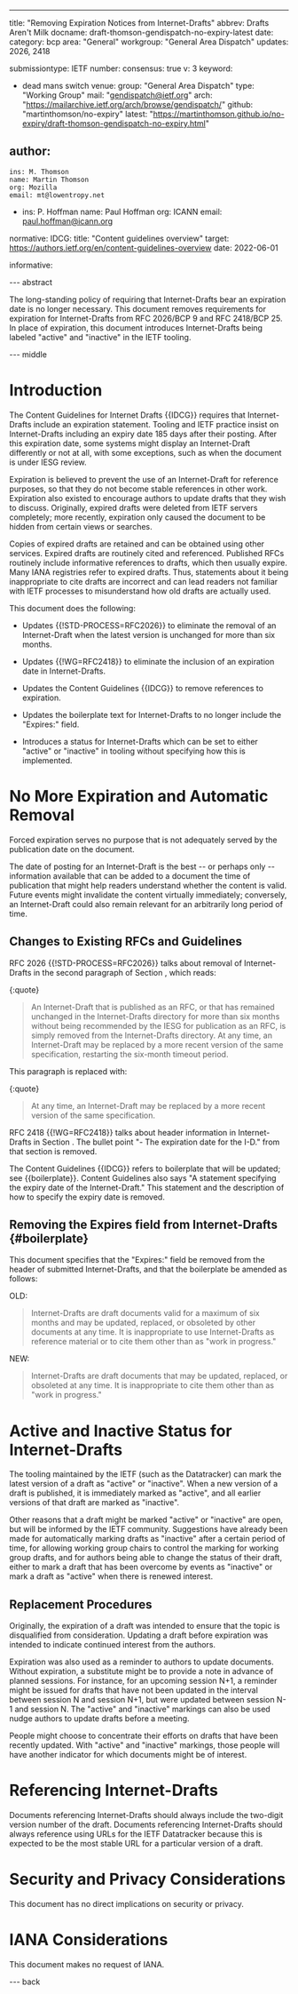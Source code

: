 ---
title: "Removing Expiration Notices from Internet-Drafts"
abbrev: Drafts Aren't Milk
docname: draft-thomson-gendispatch-no-expiry-latest
date:
category: bcp
area: "General"
workgroup: "General Area Dispatch"
updates: 2026, 2418

submissiontype: IETF
number:
consensus: true
v: 3
keyword:
 - dead mans switch
venue:
  group: "General Area Dispatch"
  type: "Working Group"
  mail: "gendispatch@ietf.org"
  arch: "https://mailarchive.ietf.org/arch/browse/gendispatch/"
  github: "martinthomson/no-expiry"
  latest: "https://martinthomson.github.io/no-expiry/draft-thomson-gendispatch-no-expiry.html"

author:
  -
    ins: M. Thomson
    name: Martin Thomson
    org: Mozilla
    email: mt@lowentropy.net
  -
    ins: P. Hoffman
    name: Paul Hoffman
    org: ICANN
    email: paul.hoffman@icann.org

normative:
  IDCG:
    title: "Content guidelines overview"
    target: https://authors.ietf.org/en/content-guidelines-overview
    date: 2022-06-01

informative:

--- abstract

The long-standing policy of requiring that Internet-Drafts bear an expiration
date is no longer necessary.  This document removes requirements for expiration
for Internet-Drafts from RFC 2026/BCP 9 and RFC 2418/BCP 25.
In place of expiration, this document introduces Internet-Drafts being labeled
"active" and "inactive" in the IETF tooling.


--- middle

# Introduction

The Content Guidelines for Internet Drafts {{IDCG}} requires that
Internet-Drafts include an expiration statement.  Tooling and IETF practice
insist on Internet-Drafts including an expiry date 185 days after their posting.
After this expiration date, some systems might display an Internet-Draft
differently or not at all, with some exceptions, such as when the document is
under IESG review.

Expiration is believed to prevent the use of an Internet-Draft for reference
purposes, so that they do not become stable references in other work.
Expiration also existed to encourage authors to update drafts that they wish to
discuss.  Originally, expired drafts were deleted from IETF servers completely;
more recently, expiration only caused the document to be hidden from certain
views or searches.

Copies of expired drafts are retained and can be obtained using other services.
Expired drafts are routinely cited and referenced.  Published RFCs routinely
include informative references to drafts, which then usually expire.
Many IANA registries refer to expired drafts.
Thus, statements about it being inappropriate to cite drafts are incorrect and
can lead readers not familiar with IETF processes to misunderstand how old
drafts are actually used.

This document does the following:

- Updates {{!STD-PROCESS=RFC2026}} to eliminate the removal of an Internet-Draft
when the latest version is unchanged for more than six months.

- Updates {{!WG=RFC2418}} to eliminate the inclusion of an expiration date in
Internet-Drafts.

- Updates the Content Guidelines {{IDCG}} to remove references to expiration.

- Updates the boilerplate text for Internet-Drafts to no longer include the
"Expires:" field.

- Introduces a status for Internet-Drafts which can be set to either "active" or "inactive" in
tooling without specifying how this is implemented.


# No More Expiration and Automatic Removal

Forced expiration serves no purpose that is not adequately served by the
publication date on the document.

The date of posting for an Internet-Draft is the best -- or perhaps only --
information available that can be added to a document the time of publication
that might help readers understand whether the content is valid.  Future events
might invalidate the content virtually immediately; conversely, an
Internet-Draft could also remain relevant for an arbitrarily long period of
time.

## Changes to Existing RFCs and Guidelines

RFC 2026 {{!STD-PROCESS=RFC2026}} talks about removal of Internet-Drafts in
the second paragraph of Section <xref section="2.2" sectionFormat="bare"
target="STD-PROCESS"/>, which reads:

{:quote}
> An Internet-Draft that is published as an RFC, or that has remained
> unchanged in the Internet-Drafts directory for more than six months
> without being recommended by the IESG for publication as an RFC, is
> simply removed from the Internet-Drafts directory.  At any time, an
> Internet-Draft may be replaced by a more recent version of the same
> specification, restarting the six-month timeout period.

This paragraph is replaced with:

{:quote}
> At any time, an
> Internet-Draft may be replaced by a more recent version of the same
> specification.

RFC 2418 {{!WG=RFC2418}} talks about header information in Internet-Drafts in
Section <xref section="7.2" sectionFormat="bare" target="WG"/>.
The bullet point "- The expiration date for the I-D." from that section is removed.

The Content Guidelines {{IDCG}} refers to boilerplate that will be updated; see {{boilerplate}}.
Content Guidelines also says
"A statement specifying the expiry date of the Internet-Draft."
This statement and the description of how to specify the expiry date is removed.

## Removing the Expires field from Internet-Drafts {#boilerplate}

This document specifies that the "Expires:" field be removed from the header of
submitted Internet-Drafts, and that the boilerplate be amended as follows:

OLD:

> Internet-Drafts are draft documents valid for a maximum of six months and may
  be updated, replaced, or obsoleted by other documents at any time. It is
  inappropriate to use Internet-Drafts as reference material or to cite them
  other than as "work in progress."

NEW:

> Internet-Drafts are draft documents that may be updated, replaced, or
  obsoleted at any time. It is inappropriate to cite them other than as "work in
  progress."


# Active and Inactive Status for Internet-Drafts

The tooling maintained by the IETF (such as the Datatracker) can mark the latest
version of a draft as "active" or "inactive".
When a new version of a draft is published, it is immediately marked as "active",
and all earlier versions of that draft are marked as "inactive".

Other reasons that a draft might be marked "active" or "inactive" are open,
but will be informed by the IETF community.
Suggestions have already been made
for automatically marking drafts as "inactive" after a certain period of time,
for allowing working group chairs to control the marking for working group drafts,
and for authors being able to change the status of their draft,
either to mark a draft that has been overcome by events as "inactive"
or mark a draft as "active" when there is renewed interest.

## Replacement Procedures

Originally, the expiration of a draft was intended to ensure that the topic is disqualified
from consideration. Updating a draft before expiration was intended to
indicate continued interest from the authors.

Expiration was also used as a reminder to authors to update documents.
Without expiration, a substitute might be to provide a note in advance of
planned sessions.  For instance, for an upcoming session N+1, a reminder might
be issued for drafts that have not been updated in the interval between session
N and session N+1, but were updated between session N-1 and session N.
The "active" and "inactive" markings can also be used nudge authors to update
drafts before a meeting.

People might choose to concentrate their efforts on drafts that have been
recently updated.
With "active" and "inactive" markings, those people will have another indicator
for which documents might be of interest.


# Referencing Internet-Drafts

Documents referencing Internet-Drafts should always include the two-digit version number of the draft.
Documents referencing Internet-Drafts should always reference using URLs for the IETF Datatracker
because this is expected to be the most stable URL for a particular version of a draft.


# Security and Privacy Considerations

This document has no direct implications on security or privacy.


# IANA Considerations

This document makes no request of IANA.


--- back
